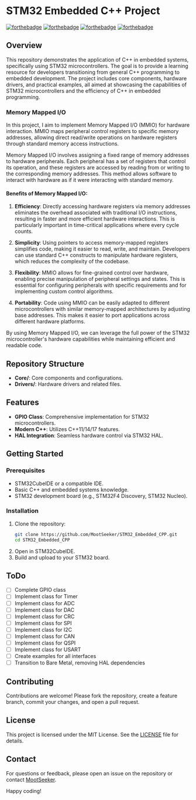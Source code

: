 # STM32 Embedded C++ Project

[![forthebadge](https://forthebadge.com/images/badges/powered-by-coffee.svg)](https://forthebadge.com) 
[![forthebadge](https://forthebadge.com/images/badges/made-with-c-plus-plus.svg)](https://forthebadge.com) 
[![forthebadge](https://forthebadge.com/images/badges/built-with-love.svg)](https://forthebadge.com) 
[![forthebadge](https://forthebadge.com/images/badges/for-you.svg)](https://forthebadge.com)

## Overview

This repository demonstrates the application of C++ in embedded systems, specifically using STM32 microcontrollers. The goal is to provide a learning resource for developers transitioning from general C++ programming to embedded development. The project includes core components, hardware drivers, and practical examples, all aimed at showcasing the capabilities of STM32 microcontrollers and the efficiency of C++ in embedded programming.

### Memory Mapped I/O

In this project, I aim to implement Memory Mapped I/O (MMIO) for hardware interaction. MMIO maps peripheral control registers to specific memory addresses, allowing direct read/write operations on hardware registers through standard memory access instructions.

Memory Mapped I/O involves assigning a fixed range of memory addresses to hardware peripherals. Each peripheral has a set of registers that control its operation, and these registers are accessed by reading from or writing to the corresponding memory addresses. This method allows software to interact with hardware as if it were interacting with standard memory.

#### Benefits of Memory Mapped I/O:

1. **Efficiency**: Directly accessing hardware registers via memory addresses eliminates the overhead associated with traditional I/O instructions, resulting in faster and more efficient hardware interactions. This is particularly important in time-critical applications where every cycle counts.
   
2. **Simplicity**: Using pointers to access memory-mapped registers simplifies code, making it easier to read, write, and maintain. Developers can use standard C++ constructs to manipulate hardware registers, which reduces the complexity of the codebase.
   
3. **Flexibility**: MMIO allows for fine-grained control over hardware, enabling precise manipulation of peripheral settings and states. This is essential for configuring peripherals with specific requirements and for implementing custom control algorithms.
   
4. **Portability**: Code using MMIO can be easily adapted to different microcontrollers with similar memory-mapped architectures by adjusting base addresses. This makes it easier to port applications across different hardware platforms.

By using Memory Mapped I/O, we can leverage the full power of the STM32 microcontroller's hardware capabilities while maintaining efficient and readable code.

## Repository Structure

- **Core/**: Core components and configurations.
- **Drivers/**: Hardware drivers and related files.

## Features

- **GPIO Class**: Comprehensive implementation for STM32 microcontrollers.
- **Modern C++**: Utilizes C++11/14/17 features.
- **HAL Integration**: Seamless hardware control via STM32 HAL.

## Getting Started

### Prerequisites

- STM32CubeIDE or a compatible IDE.
- Basic C++ and embedded systems knowledge.
- STM32 development board (e.g., STM32F4 Discovery, STM32 Nucleo).

### Installation

1. Clone the repository:
    ```sh
    git clone https://github.com/MootSeeker/STM32_Embedded_CPP.git
    cd STM32_Embedded_CPP
    ```
2. Open in STM32CubeIDE.
3. Build and upload to your STM32 board.

## ToDo

- [ ] Complete GPIO class
- [ ] Implement class for Timer
- [ ] Implement class for ADC
- [ ] Implement class for DAC
- [ ] Implement class for CRC
- [ ] Implement class for SPI
- [ ] Implement class for I2C
- [ ] Implement class for CAN
- [ ] Implement class for QSPI
- [ ] Implement class for USART
- [ ] Create examples for all interfaces
- [ ] Transition to Bare Metal, removing HAL dependencies

## Contributing

Contributions are welcome! Please fork the repository, create a feature branch, commit your changes, and open a pull request.

## License

This project is licensed under the MIT License. See the [LICENSE](LICENSE) file for details.

## Contact

For questions or feedback, please open an issue on the repository or contact [MootSeeker](https://github.com/MootSeeker).

Happy coding!
